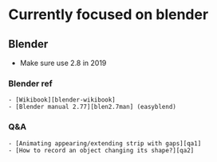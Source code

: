 # Currently focused on blender

## Blender
  - Make sure use 2.8 in 2019

### Blender ref
    - [Wikibook][blender-wikibook]
    - [Blender manual 2.77][blen2.7man] (easyblend)
### Q&A
    - [Animating appearing/extending strip with gaps][qa1]
    - [How to record an object changing its shape?][qa2]


[blender-wikibook]: https://en.wikibooks.org/wiki/Blender_3D:_Noob_to_Pro/
[blen2.7man]: https://easyblend.org/html/contents.html
[qa1]: https://blender.stackexchange.com/questions/63310/animating-appearing-extending-strip-with-gaps/
[qa2]: https://blender.stackexchange.com/questions/62881/how-to-record-an-object-changing-its-shape
